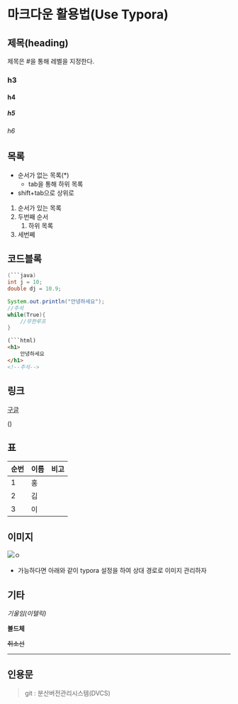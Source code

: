 # 마크다운 활용법(Use Typora)

## 제목(heading)

제목은 #을 통해 레벨을 지정한다.

### h3

#### h4

##### h5

###### h6

## 목록

* 순서가 없는 목록(*)
  * tab을 통해 하위 목록
* shift+tab으로 상위로

1. 순서가 있는 목록
2. 두번째 순서
   1. 하위 목록
3. 세번쩨

## 코드블록

```java
(```java)
int j = 10;
double dj = 10.9;

System.out.println("안녕하세요");
//주석
while(True){
    //무한루프
}
```

```html
(```html)
<h1>
    안녕하세요
</h1>
<!--주석--> 
```



## 링크

[구글](https://google.com)

([]())



## 표

| 순번 | 이름 | 비고 |
| ---- | ---- | ---- |
| 1    | 홍   |      |
| 2    | 김   |      |
| 3    | 이   |      |



## 이미지

![ㅇ](md-images/%E3%85%87.png)

* 가능하다면 아래와 같이 typora 설정을 하여 상대 경로로 이미지 관리하자

## 기타

*기울임(이텔릭)*

**볼드체**

~~취소선~~

---

## 인용문

> git : 분산버전관리시스템(DVCS)

